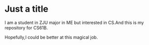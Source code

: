 # Just a title
I am a student in ZJU major in ME but interested in CS.And this is my repository for CS61B.

Hopefully,I could be better at this magical job.